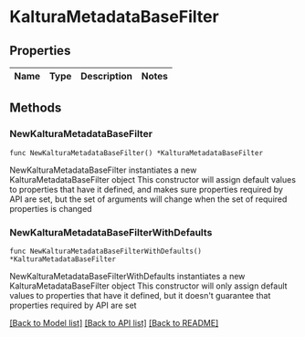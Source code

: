 # KalturaMetadataBaseFilter

## Properties

Name | Type | Description | Notes
------------ | ------------- | ------------- | -------------

## Methods

### NewKalturaMetadataBaseFilter

`func NewKalturaMetadataBaseFilter() *KalturaMetadataBaseFilter`

NewKalturaMetadataBaseFilter instantiates a new KalturaMetadataBaseFilter object
This constructor will assign default values to properties that have it defined,
and makes sure properties required by API are set, but the set of arguments
will change when the set of required properties is changed

### NewKalturaMetadataBaseFilterWithDefaults

`func NewKalturaMetadataBaseFilterWithDefaults() *KalturaMetadataBaseFilter`

NewKalturaMetadataBaseFilterWithDefaults instantiates a new KalturaMetadataBaseFilter object
This constructor will only assign default values to properties that have it defined,
but it doesn't guarantee that properties required by API are set


[[Back to Model list]](../README.md#documentation-for-models) [[Back to API list]](../README.md#documentation-for-api-endpoints) [[Back to README]](../README.md)


